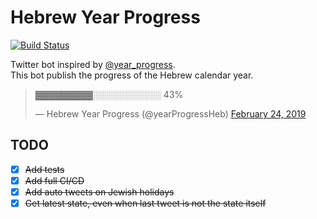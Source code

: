 # Hebrew Year Progress

[![Build Status](https://travis-ci.com/aviadlevy/hebrew-year-process-bot.svg?branch=master)](https://travis-ci.com/aviadlevy/hebrew-year-process-bot)  

Twitter bot inspired by [@year_progress](https://twitter.com/year_progress).  
This bot publish the progress of the Hebrew calendar year.
  
<div class="center">
<blockquote class="twitter-tweet" data-lang="en"><p lang="und" dir="ltr">▓▓▓▓▓▓▓▓▓░░░░░░░░░░░ 43%</p>&mdash; Hebrew Year Progress (@yearProgressHeb) <a href="https://twitter.com/yearProgressHeb/status/1099773897254359040?ref_src=twsrc%5Etfw">February 24, 2019</a></blockquote>
</div>

## TODO  

- [X] ~~Add tests~~
- [X] ~~Add full CI/CD~~
- [X] ~~Add auto tweets on Jewish holidays~~
- [X] ~~Get latest state, even when last tweet is not the state itself~~

